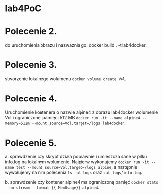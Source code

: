 # lab4PoC
# Polecenie 2.

do uruchomienia obrazu i nazwaznia go: docker build . -t lab4docker.

# Polecenie 3.

stworzenie lokalnego wolumenu  ```docker volume create Vol```.

# Polecenie 4.
Uruchomienie kontenera o nazwie alpine4 z obrazu lab4docker wolumenie Vol i ograniczonej pamięci 512 MB
```docker run -it --name alpine4 --memory=512m --mount source=Vol,target=/logs lab4docker```.

# Polecenie 5.

a. sprawdzenie czy skrypt działa poprawnie i umieszcza dane w pilku info.log na lokalnym wolumenie. Najpierw wykonujemy ```docker run -it --name test --mount source=Vol,target=/logs alpine```, a następnie wywołujemy na nim polecenia ```ls -al logs```  oraz ```cat logs/info.log```.

b. sprawdzenie czy kontener alpine4 ma ograniczoną pamięć ```docker stats --no-stream --format {{.MemUsage}} alpine4```. 
